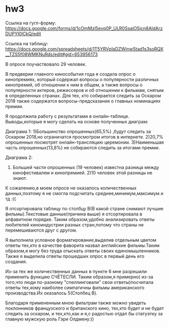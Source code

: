 # hw3
Ссылка на гугл-форму: https://docs.google.com/forms/d/1cOmMzl5evq0P_ULR0SsaiO5jcn8AldArzDUPYl0lCkQ/edit

Ссылка на таблицу: https://docs.google.com/spreadsheets/d/1T5YRVplaDZWinwStad1s3soRQX__TZS5f08WMKNuRds/edit#gid=653956173

В опросе поучаствовало 29 человек.

В предверии главного кинособытия года я создала опрос о кинопремиях, который содержал вопросы о популярности различных кинопремий, об отношении к ним в общем, а также вопросы о популярности актеров, режиссеров и об отношении к фильмам, снятым в определенных странах. Для тех, кто собирается следить за Оскаром 2018 также содержатся вопросы-предсказания о главных номинациях премии.

Я продолжила работу с результатами в онлайн-таблице.
 Выводы,которые я могу сделать на основе полученных диаграм:
 
 Диаграма 1:
 1)Большинство опрошенных(65,5%) ,будут следить за Оскаром 2018,но ограничатся просмотром итогов в интернете.
 2)20,7% опрошенных посмотрят онлайн-трансляцию церемонии.
 3)Наименьшая часть опрошенных(13,8%) не собираются следить за итогами премии.
 
 Диаграма 2:
 1) Большей части опрошенных (19 человек) известна разница между кинофестивалем и кинопремией.
 2)10 человек этой разницы не знают.
 
 К сожалению,в моем опросе не оказалось количественных данных,поэтому я не смогла подсчитать среднее,минимум,максимум и тд :((
 
 Я отсортировала таблицу по столбцу В(В какой стране снимают лучшие фильмы).Текстовые данные(причина выше) я отсортировала в алфавитном порядке. Таким образом,удобно анализировать ответы любителей киноиндустрии разных стран,потому что страны не перемешиваются друг с другом.
 
 Я выполнила условное форматирование,выделив отдельным цветом ответы тех,кто в качестве фаворита назвал английские фильмы.Таким образом,я могу без труда отыскать ответы своих единомышленников.
 Также я выделила ответы прошедших опрос в первый день его создания.
 
 Из-за тех же количественных данных в пункте 6 мне разрешили применить функцию СЧЁТЕСЛИ. Таким образом,я примерно( из-за того,что люди по-разному "спеллинговали" свои ответы)посчитала ответы тех,кому наиболее симпатичны фильмы американского производства.Их оказалось 5(Столбец B).
 
 Благодаря примененным мною фильтрам также можно увидеть поклонников французского и британского кино, тех,кто будет и не будет следить за оскаром, и тех,кто,как и я,с радостью отдал бы статуэтку за главную мужскую роль Гэри Олдмену:))
